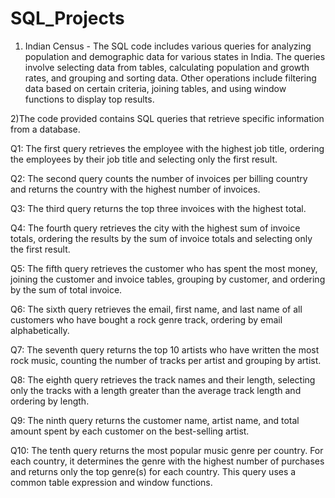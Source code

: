 # SQL_Projects

1) Indian Census - The SQL code includes various queries for analyzing population and demographic data for various states in India. The queries involve selecting data from tables, calculating population and growth rates, and grouping and sorting data. Other operations include filtering data based on certain criteria, joining tables, and using window functions to display top results.


2)The code provided contains SQL queries that retrieve specific information from a database.

Q1: The first query retrieves the employee with the highest job title, ordering the employees by their job title and selecting only the first result.

Q2: The second query counts the number of invoices per billing country and returns the country with the highest number of invoices.

Q3: The third query returns the top three invoices with the highest total.

Q4: The fourth query retrieves the city with the highest sum of invoice totals, ordering the results by the sum of invoice totals and selecting only the first result.

Q5: The fifth query retrieves the customer who has spent the most money, joining the customer and invoice tables, grouping by customer, and ordering by the sum of total invoice.

Q6: The sixth query retrieves the email, first name, and last name of all customers who have bought a rock genre track, ordering by email alphabetically.

Q7: The seventh query returns the top 10 artists who have written the most rock music, counting the number of tracks per artist and grouping by artist.

Q8: The eighth query retrieves the track names and their length, selecting only the tracks with a length greater than the average track length and ordering by length.

Q9: The ninth query returns the customer name, artist name, and total amount spent by each customer on the best-selling artist.

Q10: The tenth query returns the most popular music genre per country. For each country, it determines the genre with the highest number of purchases and returns only the top genre(s) for each country. This query uses a common table expression and window functions.
